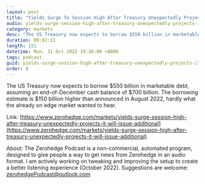 ```yaml
---
layout: post
title: "Yields Surge To Session High After Treasury Unexpectedly Projects It Will Issue An Additional $150BN In Q4 Debt"
audio: yields-surge-session-high-after-treasury-unexpectedly-projects-it-will-issue-additional-0
category: markets
desc: "The US Treasury now expects to borrow $550 billion in marketable debt, assuming an end-of-December cash balance of $700 billion. The borrowing estimate is $150 billion higher than announced in August 2022, hardly what the already on edge market wanted to hear."
duration: 00:02:31
length: 151
datetime: Mon, 31 Oct 2022 19:36:00 +0000
tags: podcast
guid: yields-surge-session-high-after-treasury-unexpectedly-projects-it-will-issue-additional-0
order: 0
---
```

The US Treasury now expects to borrow $550 billion in marketable debt, assuming an end-of-December cash balance of $700 billion. The borrowing estimate is $150 billion higher than announced in August 2022, hardly what the already on edge market wanted to hear.

Link: [https://www.zerohedge.com/markets/yields-surge-session-high-after-treasury-unexpectedly-projects-it-will-issue-additional](https://www.zerohedge.com/markets/yields-surge-session-high-after-treasury-unexpectedly-projects-it-will-issue-additional)

About: The Zerohedge Podcast is a non-commercial, automated program, designed to give people a way to get news from Zerohedge in an audio format.  I am actively working on tweaking and improving the setup to create a better listening experience (October 2022).  Suggestions are welcome: [zerohedgePodcast@outlook.com](mailto:zerohedgePodcast@outlook.com)